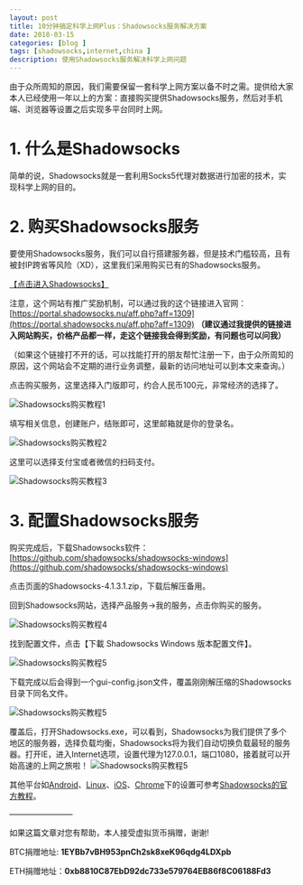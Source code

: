 ```yaml
---
layout: post
title: 10分钟搞定科学上网Plus：Shadowsocks服务解决方案
date: 2018-03-15
categories: [blog ]
tags: [shadowsocks,internet,china ]
description: 使用Shadowsocks服务解决科学上网问题
---
```


由于众所周知的原因，我们需要保留一套科学上网方案以备不时之需。提供给大家本人已经使用一年以上的方案：直接购买提供Shadowsocks服务，然后对手机端、浏览器等设置之后实现多平台同时上网。

# 1. 什么是Shadowsocks

简单的说，Shadowsocks就是一套利用Socks5代理对数据进行加密的技术，实现科学上网的目的。

# 2. 购买Shadowsocks服务

要使用Shadowsocks服务，我们可以自行搭建服务器，但是技术门槛较高，且有被封IP跨省等风险（XD），这里我们采用购买已有的Shadowsocks服务。

[【点击进入Shadowsocks】](https://portal.shadowsocks.nu/aff.php?aff=1309)

注意，这个网站有推广奖励机制，可以通过我的这个链接进入官网：
[https://portal.shadowsocks.nu/aff.php?aff=1309](https://portal.shadowsocks.nu/aff.php?aff=1309) **（建议通过我提供的链接进入网站购买，价格产品都一样，走这个链接我会得到奖励，有问题也可以问我）**

（如果这个链接打不开的话，可以找能打开的朋友帮忙注册一下，由于众所周知的原因，这个网站会不定期的进行业务调整，最新的访问地址可以到本文来查询。）

点击购买服务，这里选择入门版即可，约合人民币100元，非常经济的选择了。

![Shadowsocks购买教程1](/images/shadowsocks1.gif)

填写相关信息，创建账户，结账即可，这里邮箱就是你的登录名。

![Shadowsocks购买教程2](/images/shadowsocks2.gif)

这里可以选择支付宝或者微信的扫码支付。

![Shadowsocks购买教程3](/images/shadowsocks3.gif)

# 3. 配置Shadowsocks服务

购买完成后，下载Shadowsocks软件：[https://github.com/shadowsocks/shadowsocks-windows](https://github.com/shadowsocks/shadowsocks-windows)

点击页面的Shadowsocks-4.1.3.1.zip，下载后解压备用。

回到Shadowsocks网站，选择产品服务->我的服务，点击你购买的服务。

![Shadowsocks购买教程4](/images/shadowsocks4.gif)

找到配置文件，点击【下載 Shadowsocks Windows 版本配置文件】。

![Shadowsocks购买教程5](/images/shadowsocks5.gif)

下载完成以后会得到一个gui-config.json文件，覆盖刚刚解压缩的Shadowsocks目录下同名文件。

![Shadowsocks购买教程5](/images/shadowsocks6.gif)

覆盖后，打开Shadowsocks.exe，可以看到，Shadowsocks为我们提供了多个地区的服务器，选择负载均衡，Shadowsocks将为我们自动切换负载最轻的服务器。打开IE，进入Internet选项，设置代理为127.0.0.1，端口1080，接着就可以开始高速的上网之旅啦！
![Shadowsocks购买教程5](/images/shadowsocks7.gif)

其他平台如[Android](https://portal.shadowsocks.nu/knowledgebase/44/Shadowsocks----Android.html)、[Linux](https://portal.shadowsocks.nu/knowledgebase/40/Shadowsocks----Linux.html)、[iOS](https://portal.shadowsocks.nu/knowledgebase/49/Shadowsocks----iOS.html)、[Chrome](https://portal.shadowsocks.nu/knowledgebase/50/---Chrome.html)下的设置可参考[Shadowsocks的官方教程](https://portal.shadowsocks.nu/knowledgebase/2/Shadowsocks-)。

————————

如果这篇文章对您有帮助，本人接受虚拟货币捐赠，谢谢!

BTC捐赠地址: **1EYBb7vBH953pnCh2sk8xeK96qdg4LDXpb**

ETH捐赠地址：**0xb8810C87EbD92dc733e579764EB86f8C06188Fd3**